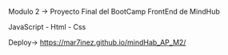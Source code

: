 
Modulo 2 -> Proyecto Final del BootCamp FrontEnd de MindHub

JavaScript - Html - Css

Deploy-> https://mar7inez.github.io/mindHab_AP_M2/
